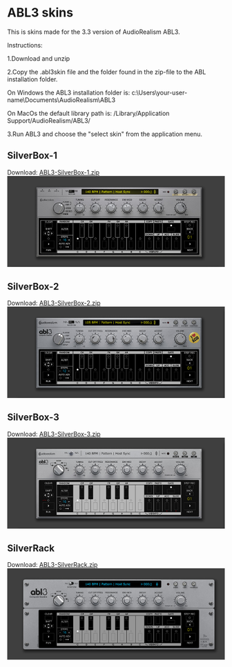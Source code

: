 # ABL3 skins 

This is skins made for the 3.3 version of AudioRealism ABL3.

Instructions:

1.Download and unzip

2.Copy the .abl3skin file and the folder found in the zip-file to the ABL installation folder.

On Windows the ABL3 installation folder is:
c:\Users\your-user-name\Documents\AudioRealism\ABL3

On MacOs the default library path is:
/Library/Application Support/AudioRealism/ABL3/

3.Run ABL3 and choose the "select skin" from the application menu.

## SilverBox-1
Download: [ABL3-SilverBox-1.zip](ABL3-SilverBox-1.zip)
![preview](abl3-silverbox-1-preview.jpg)


## SilverBox-2
Download: [ABL3-SilverBox-2.zip](ABL3-SilverBox-2.zip)
![preview](abl3-silverbox-2-preview.jpg)


## SilverBox-3
Download: [ABL3-SilverBox-3.zip](ABL3-SilverBox-3.zip)
![preview](abl3-silverbox-3-preview.jpg)


## SilverRack
Download: [ABL3-SilverRack.zip](ABL3-SilverRack.zip)
![preview](abl3-silverRack-preview.jpg)

